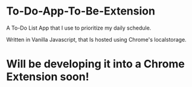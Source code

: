 # To-Do-App-To-Be-Extension

A To-Do List App that I use to prioritize my daily schedule. 

Written in Vanilla Javascript, that Is hosted using Chrome's localstorage.


# Will be developing it into a Chrome Extension soon!

